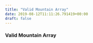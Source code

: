 ```yaml
---
title: "Valid Mountain Array"
date: 2019-08-12T11:11:26.791419+00:00
draft: false
---
```


### Valid Mountain Array
